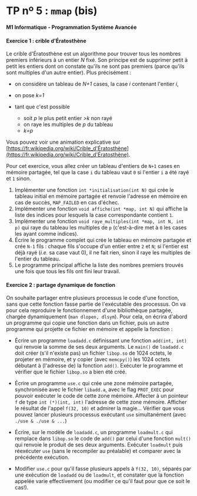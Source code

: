 TP nº 5 : `mmap` (bis)
==================

**M1 Informatique - Programmation Système Avancée**


#### Exercice 1 : crible d'Ératosthène

Le crible d'Ératosthène est un algorithme pour trouver tous les
nombres premiers inférieurs à un entier _N_ fixé. Son principe est de
supprimer petit à petit les entiers dont on constate qu'ils ne sont
pas premiers (parce qu'ils sont multiples d'un autre entier). Plus
précisément :

* on considère un tableau de _N+1_ cases, la case _i_ contenant
  l'entier _i_,
* on pose _k=1_
* tant que c'est possible

    * soit _p_ le plus petit entier _>k_ non rayé
    * on raye les multiples de _p_ du tableau
    * _k=p_

Vous pouvez voir une animation explicative sur
[https://fr.wikipedia.org/wiki/Crible_d'Ératosthène](https://fr.wikipedia.org/wiki/Crible_d'Ératosthène).

Pour cet exercice, vous allez créer un tableau d'entiers de `N+1` cases en
mémoire partagée, tel que la case `i` du tableau vaut `0` si l'entier
`i` a été rayé et `1` sinon.

1. Implémenter une fonction `int *initialisation(int N)` qui crée le
   tableau initial en mémoire partagée et renvoie l'adresse en mémoire
   en cas de succès, `MAP_FAILED` en cas d'échec.
2. Implémenter une fonction `void affiche(int *map, int N)` qui
   affiche la liste des indices pour lesquels la case correspondante
   contient `1`.
3. Implémenter une fonction `void raye_multiples(int *map, int N, int
   p)` qui raye du tableau les multiples de `p` (c'est-à-dire met à
   `0` les cases les ayant comme indices).
4. Écrire le programme complet qui crée le tableau en mémoire partagée
   et crée `N-1` fils : chaque fils s'occupe d'un entier entre `2`
   et `N`; si l'entier est déjà rayé (_i.e._ sa case vaut 0), il ne
   fait rien, sinon il raye les multiples de l'entier du tableau.
5. Le programme principal affiche la liste des nombres premiers trouvés une
   fois que tous les fils ont fini leur travail.


#### Exercice 2 : partage dynamique de fonction

On souhaite partager entre plusieurs processus le code d'une fonction,
sans que cette fonction fasse partie de l'exécutable des processus. On va
pour cela reproduire le fonctionnement d'une bibliothèque partagée,
chargée dynamiquement (`man dlopen, dlsym`). Pour cela, on écrira d'abord
un programme qui copie une fonction dans un fichier, puis un autre
programme qui projette ce fichier en mémoire et appelle la fonction :

* Écrire un programme `loadadd.c` définissant une fonction `add(int, int)`
  qui renvoie la somme de ses deux arguments. 
  Le `main()` de `loadadd.c` doit créer (s'il n'existe pas) un fichier
  `libop.so` de 1024 octets, le projeter en mémoire, et y copier (avec
  `memcpy()`) les 1024 octets débutant à (l'adresse de) la fonction `add()`. 
  Exécuter le programme et vérifier que le fichier `libop.so` a
  bien été créé.

* Écrire un programme `use.c` qui crée une zone mémoire partagée,
  synchronisée avec le fichier `libadd.a`, avec le flag `PROT_EXEC`
  pour pouvoir exécuter le code de cette zone mémoire.
  Affecter à un pointeur `f` de type `int (*)(int, int)` l'adresse de
  cette zone mémoire. Afficher le résultat de l'appel `f(32, 10)` et
  admirer la magie... Vérifier que vous pouvez lancer plusieurs processus
  exécutant `use` simultanément (avec `./use & ./use & ...`)

* Écrire, sur le modèle de `loadadd.c`, un programme `loadmult.c` qui
  remplace dans `libop.so` le code de `add()` par celui d'une fonction
  `mult()` qui renvoie le produit de ses deux arguments. 
  Exécuter `loadmult` puis réexécuter `use` (sans le recompiler au
  préalable) et comparer avec la précédente exécution.

* Modifier `use.c` pour qu'il fasse plusieurs appels à `f(32, 10)`, séparés
  par une exécution de `loadadd` ou de `loadmult`, et constater que la
  fonction appelée varie effectivement (ou modifier ce qu'il faut pour
  que ce soit le cas!).

